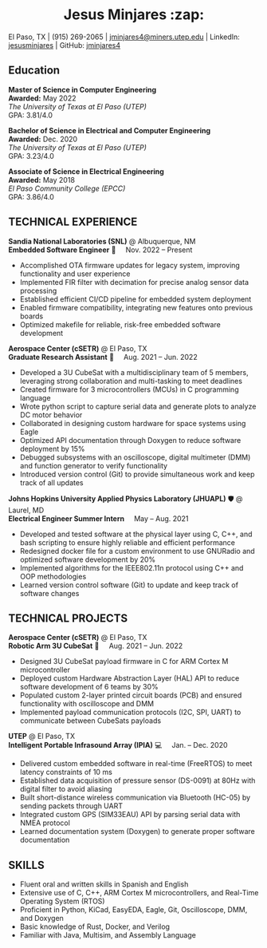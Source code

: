 <h1 align="center">Jesus Minjares :zap:</h1>

El Paso, TX | (915) 269-2065 | jminjares4@miners.utep.edu | LinkedIn: [jesusminjares](https://www.linkedin.com/in/jesusminjares/) | GitHub: [jminjares4](https://github.com/jminjares4)

## **Education**
**Master of Science in Computer Engineering**&nbsp;&emsp;&emsp;&emsp;&emsp;&emsp;&emsp;&emsp;&emsp;&nbsp;&emsp;&emsp;&emsp;&emsp;&emsp;**Awarded:** May 2022 <br>
*The University of Texas at El Paso (UTEP)*&nbsp;&emsp;&emsp;&emsp;&emsp;&emsp;&emsp;&emsp;&emsp;&nbsp;&emsp;&emsp;&emsp;&emsp;&emsp;&emsp;&emsp; GPA: 3.81/4.0

**Bachelor of Science in Electrical and Computer Engineering** &emsp;&emsp;&emsp;&emsp;&emsp; **Awarded:** Dec. 2020 <br>
*The University of Texas at El Paso (UTEP)* &nbsp;&emsp;&emsp;&emsp;&emsp;&emsp;&emsp;&emsp;&emsp;&emsp;&emsp;&emsp;&emsp;&emsp;&emsp;&emsp; GPA: 3.23/4.0

**Associate of Science in Electrical Engineering** &nbsp;&emsp;&emsp;&emsp;&emsp;&emsp;&emsp;&emsp;&emsp;&nbsp;&emsp;&emsp;&emsp;&nbsp; **Awarded:** May 2018 <br>
*El Paso Community College (EPCC)* &nbsp;&emsp;&emsp;&emsp;&emsp;&emsp;&emsp;&emsp;&emsp;&emsp;&emsp;&nbsp;&emsp;&emsp;&emsp;&emsp;&emsp;&emsp;&emsp;&nbsp;&nbsp; GPA: 3.86/4.0

## **TECHNICAL EXPERIENCE**
**Sandia National Laboratories (SNL)** @ Albuquerque, NM <br>
**Embedded Software Engineer** :watermelon: &nbsp;&nbsp;&nbsp; Nov. 2022 – Present
- Accomplished OTA firmware updates for legacy system, improving functionality and user experience
- Implemented FIR filter with decimation for precise analog sensor data processing
- Established efficient CI/CD pipeline for embedded system deployment
- Enabled firmware compatibility, integrating new features onto previous boards
- Optimized makefile for reliable, risk-free embedded software development


**Aerospace Center (cSETR)** @ El Paso, TX<br>
**Graduate Research Assistant** :rocket: &nbsp;&nbsp;&nbsp; Aug. 2021 – Jun. 2022

- Developed a 3U CubeSat with a multidisciplinary team of 5 members, leveraging strong collaboration
  and multi-tasking to meet deadlines 
- Created firmware for 3 microcontrollers (MCUs) in C programming language
- Wrote python script to capture serial data and generate plots to analyze DC motor behavior
- Collaborated in designing custom hardware for space systems using Eagle
- Optimized API documentation through Doxygen to reduce software deployment by 15%
- Debugged subsystems with an oscilloscope, digital multimeter (DMM) and function generator to 
  verify functionality
- Introduced version control (Git) to provide simultaneous work and keep track of all updates

**Johns Hopkins University Applied Physics Laboratory (JHUAPL)** :shield: @ Laurel, MD <br>
**Electrical Engineer Summer Intern** &nbsp;&nbsp;&nbsp;
May – Aug. 2021
- Developed and tested software at the physical layer using C, C++, and bash scripting to ensure highly reliable and
  efficient performance
- Redesigned docker file for a custom environment to use GNURadio and optimized software development by 20%
- Implemented algorithms for the IEEE802.11n protocol using C++ and OOP methodologies
- Learned version control software (Git) to update and keep track of software changes

<!-- **Aerospace Center (cSETR)** @ El Paso, TX <br>
**Graduate Research Assistant** :rocket: &nbsp;&nbsp;&nbsp; Feb. – May 2021
- Delivered a custom electrical power system (EPS) to feed up to 3000 mA
- Added 1A lithium battery charger with battery protection to maximize battery duration
- Translated electric circuit into custom 2-layer printed circuit board (PCB) in KiCad
- Improved Helmholtz coil controller by adding multiple drivers (MOSFET and h-bridge) to control magnetic 
  field magnitude and direction -->

## **TECHNICAL PROJECTS**

**Aerospace Center (cSETR)** @ El Paso, TX <br>
**Robotic Arm 3U CubeSat** :mechanical_arm: &nbsp;&nbsp;&nbsp; Aug. 2021 – Jun. 2022
- Designed 3U CubeSat payload firmware in C for ARM Cortex M microcontroller
- Deployed custom Hardware Abstraction Layer (HAL) API to reduce software development of 6 teams by 30%
- Populated custom 2-layer printed circuit boards (PCB) and ensured functionality with oscilloscope and DMM
- Implemented payload communication protocols (I2C, SPI, UART) to communicate between CubeSats payloads

**UTEP** @ El Paso, TX <br>
**Intelligent Portable Infrasound Array (IPIA)** :computer: &nbsp;&nbsp;&nbsp; Jan. – Dec. 2020
- Delivered custom embedded software in real-time (FreeRTOS) to meet latency constraints of 10 ms
- Established data acquisition of pressure sensor (DS-0091) at 80Hz with digital filter to avoid aliasing 
- Built short-distance wireless communication via Bluetooth (HC-05) by sending packets through UART   
- Integrated custom GPS (SIM33EAU) API by parsing serial data with NMEA protocol
- Learned documentation system (Doxygen) to generate proper software documentation

## **SKILLS**
- Fluent oral and written skills in Spanish and English
- Extensive use of C, C++, ARM Cortex M microcontrollers, and Real-Time Operating System (RTOS)
- Proficient in Python, KiCad, EasyEDA, Eagle, Git, Oscilloscope, DMM, and Doxygen
- Basic knowledge of Rust, Docker, and Verilog 
- Familiar with Java, Multisim, and Assembly Language
